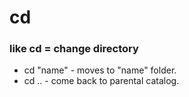 # cd
### like cd = change directory
-  cd "name" - moves to "name" folder.
- cd .. - come back to parental catalog.

